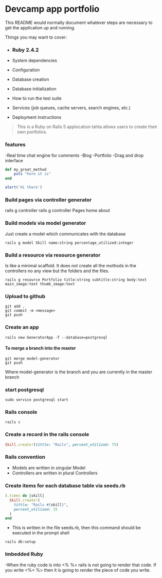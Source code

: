 # Devcamp app portfolio

This README would normally document whatever steps are necessary to get the
application up and running.

Things you may want to cover:

* ### Ruby 2.4.2

* System dependencies

* Configuration

* Database creation

* Database initialization

* How to run the test suite

* Services (job queues, cache servers, search engines, etc.)

* Deployment instructions

>This is a Ruby on Rails 5 applocation tahta allows users to create their own portfolios.

### features

-Real time chat engine for comments
-Blog
-Portfolio
-Drag and drop interface

```ruby
def my_great_method
	puts "here it is"
end
```
```javascript
alert('Hi there')
```
### Build pages via controller generator

rails g controller <controller name> <controller arguments or pages>
rails g controller Pages home about

### Build models via model generator

Just create a model which communicates with the database
```shell
rails g model Skill name:string percentage_utilized:integer
 ```

### Build a resource via resource generator

Is like a minimal scaffold. It does not create all the mothods in the controllers no any view but the folders and the files.
```shell
rails g resource Portfolio title:string subtitle:string body:text main_image:text thumb_image:text
```
### Upload to github

```shell
git add .
git commit -m <message>
git push
```
### Create an app

```shell
rails new GeneratorApp -T --database=postgresql
```
#### To merge a branch into the master

```shell
git merge model-generator
git push
```

Where model-generator is the branch and you are currently in the master branch

### start postgresql
```shell
sudo service postgresql start
```
### Rails console
```shell
rails c
```
### Create a record in the rails console

```ruby
Skill.create!(tittle: "Rails", percent_utilized: 75)
```
### Rails convention

- Models are written in singular Model
- Controllers are written in plural Controllers

### Create items for each database table via seeds.rb

```ruby
5.times do |skill|
  Skill.create!(
    tittle: "Rails #{skill}",
    percent_utilized: 15
  )
end
```
- This is written in the file seeds.rb, then this command should be executed in the prompt shell

```shell
rails db:setup
```

### Imbedded Ruby

-When the ruby code is into <% %> rails is not going to render that code. If you write <%= %> then it is going to render the piece of code you write.
